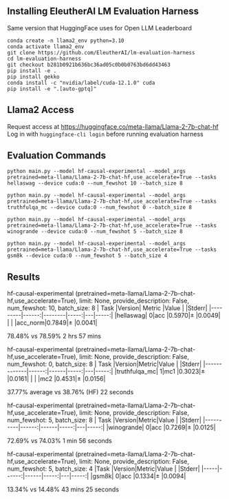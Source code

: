 ## Installing EleutherAI LM Evaluation Harness
Same version that HuggingFace uses for Open LLM Leaderboard
```
conda create -n llama2_env python=3.10
conda activate llama2_env
git clone https://github.com/EleutherAI/lm-evaluation-harness
cd lm-evaluation-harness
git checkout b281b0921b636bc36ad05c0b0b0763bd6dd43463
pip install -e .
pip install gekko
conda install -c "nvidia/label/cuda-12.1.0" cuda
pip install -e ".[auto-gptq]"
```

## Llama2 Access
Request access at https://huggingface.co/meta-llama/Llama-2-7b-chat-hf
Log in with `huggingface-cli login` before running evaluation harness

## Evaluation Commands
```
python main.py --model hf-causal-experimental --model_args pretrained=meta-llama/Llama-2-7b-chat-hf,use_accelerate=True --tasks hellaswag --device cuda:0 --num_fewshot 10 --batch_size 8

python main.py --model hf-causal-experimental --model_args pretrained=meta-llama/Llama-2-7b-chat-hf,use_accelerate=True --tasks truthfulqa_mc --device cuda:0 --num_fewshot 0 --batch_size 8

python main.py --model hf-causal-experimental --model_args pretrained=meta-llama/Llama-2-7b-chat-hf,use_accelerate=True --tasks winogrande --device cuda:0 --num_fewshot 5 --batch_size 8

python main.py --model hf-causal-experimental --model_args pretrained=meta-llama/Llama-2-7b-chat-hf,use_accelerate=True --tasks gsm8k --device cuda:0 --num_fewshot 5 --batch_size 4
```

## Results
hf-causal-experimental (pretrained=meta-llama/Llama-2-7b-chat-hf,use_accelerate=True), limit: None, provide_description: False, num_fewshot: 10, batch_size: 8
|  Task   |Version| Metric |Value |   |Stderr|
|---------|------:|--------|-----:|---|-----:|
|hellaswag|      0|acc     |0.5970|±  |0.0049|
|         |       |acc_norm|0.7849|±  |0.0041|

78.48% vs 78.59%
2 hrs 57 mins

hf-causal-experimental (pretrained=meta-llama/Llama-2-7b-chat-hf,use_accelerate=True), limit: None, provide_description: False, num_fewshot: 0, batch_size: 8
|    Task     |Version|Metric|Value |   |Stderr|
|-------------|------:|------|-----:|---|-----:|
|truthfulqa_mc|      1|mc1   |0.3023|±  |0.0161|
|             |       |mc2   |0.4531|±  |0.0156|

37.77% average vs 38.76% (HF)
22 seconds

hf-causal-experimental (pretrained=meta-llama/Llama-2-7b-chat-hf,use_accelerate=True), limit: None, provide_description: False, num_fewshot: 5, batch_size: 8
|   Task   |Version|Metric|Value |   |Stderr|
|----------|------:|------|-----:|---|-----:|
|winogrande|      0|acc   |0.7269|±  |0.0125|

72.69% vs 74.03%
1 min 56 seconds

hf-causal-experimental (pretrained=meta-llama/Llama-2-7b-chat-hf,use_accelerate=True), limit: None, provide_description: False, num_fewshot: 5, batch_size: 4
|Task |Version|Metric|Value |   |Stderr|
|-----|------:|------|-----:|---|-----:|
|gsm8k|      0|acc   |0.1334|±  |0.0094|

13.34% vs 14.48%
43 mins 25 seconds